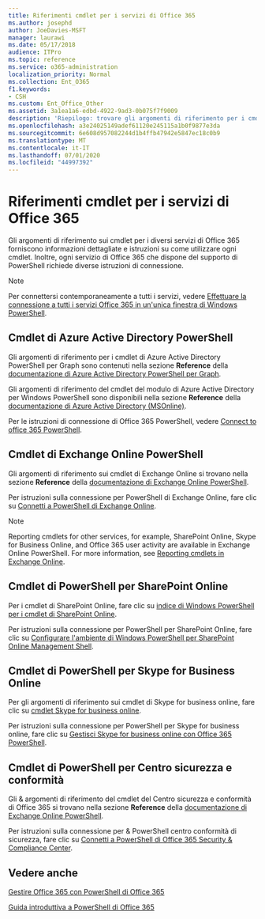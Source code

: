 ```yaml
---
title: Riferimenti cmdlet per i servizi di Office 365
ms.author: josephd
author: JoeDavies-MSFT
manager: laurawi
ms.date: 05/17/2018
audience: ITPro
ms.topic: reference
ms.service: o365-administration
localization_priority: Normal
ms.collection: Ent_O365
f1.keywords:
- CSH
ms.custom: Ent_Office_Other
ms.assetid: 3a1ea1a6-edbd-4922-9ad3-0b075f7f9009
description: 'Riepilogo: trovare gli argomenti di riferimento per i cmdlet di Office 365 PowerShell per Azure Active Directory, Exchange Online, SharePoint Online, Skype for business online e sicurezza & conformità.'
ms.openlocfilehash: a3e24025149adef61120e245115a1b0f9877e3da
ms.sourcegitcommit: 6e608d957082244d1b4ffb47942e5847ec18c0b9
ms.translationtype: MT
ms.contentlocale: it-IT
ms.lasthandoff: 07/01/2020
ms.locfileid: "44997392"
---
```

# <a name="cmdlet-references-for-office-365-services"></a>Riferimenti cmdlet per i servizi di Office 365

Gli argomenti di riferimento sui cmdlet per i diversi servizi di Office 365 forniscono informazioni dettagliate e istruzioni su come utilizzare ogni cmdlet. Inoltre, ogni servizio di Office 365 che dispone del supporto di PowerShell richiede diverse istruzioni di connessione.
  
> [!NOTE]
> Per connettersi contemporaneamente a tutti i servizi, vedere [Effettuare la connessione a tutti i servizi Office 365 in un'unica finestra di Windows PowerShell](connect-to-all-office-365-services-in-a-single-windows-powershell-window.md). 
  
## <a name="azure-active-directory-powershell-cmdlets"></a>Cmdlet di Azure Active Directory PowerShell

Gli argomenti di riferimento per i cmdlet di Azure Active Directory PowerShell per Graph sono contenuti nella sezione **Reference** della [documentazione di Azure Active Directory PowerShell per Graph](https://docs.microsoft.com/powershell/azure/active-directory/install-adv2?view=azureadps-2.0).

Gli argomenti di riferimento del cmdlet del modulo di Azure Active Directory per Windows PowerShell sono disponibili nella sezione **Reference** della [documentazione di Azure Active Directory (MSOnline)](https://docs.microsoft.com/powershell/azure/active-directory/overview?view=azureadps-1.0).

Per le istruzioni di connessione di Office 365 PowerShell, vedere [Connect to office 365 PowerShell](connect-to-office-365-powershell.md).
  
## <a name="exchange-online-powershell-cmdlets"></a>Cmdlet di Exchange Online PowerShell

Gli argomenti di riferimento sui cmdlet di Exchange Online si trovano nella sezione **Reference** della [documentazione di Exchange Online PowerShell](https://docs.microsoft.com/powershell/exchange/exchange-online/exchange-online-powershell?view=exchange-ps).
  
Per istruzioni sulla connessione per PowerShell di Exchange Online, fare clic su [Connetti a PowerShell di Exchange Online](https://go.microsoft.com/fwlink/p/?LinkId=396554).
  
> [!NOTE]
> Reporting cmdlets for other services, for example, SharePoint Online, Skype for Business Online, and Office 365 user activity are available in Exchange Online PowerShell. For more information, see [Reporting cmdlets in Exchange Online](https://go.microsoft.com/fwlink/p/?LinkId=691595). 
  
## <a name="sharepoint-online-powershell-cmdlets"></a>Cmdlet di PowerShell per SharePoint Online

Per i cmdlet di SharePoint Online, fare clic su [indice di Windows PowerShell per i cmdlet di SharePoint Online](https://go.microsoft.com/fwlink/p/?LinkId=691476).
  
Per istruzioni sulla connessione per PowerShell per SharePoint Online, fare clic su [Configurare l'ambiente di Windows PowerShell per SharePoint Online Management Shell](https://go.microsoft.com/fwlink/p/?LinkId=691603).
  
## <a name="skype-for-business-online-powershell-cmdlets"></a>Cmdlet di PowerShell per Skype for Business Online

Per gli argomenti di riferimento sui cmdlet di Skype for business online, fare clic su [cmdlet Skype for business online](https://technet.microsoft.com/library/mt228132.aspx).
  
Per istruzioni sulla connessione per PowerShell per Skype for business online, fare clic su [Gestisci Skype for business online con Office 365 PowerShell](manage-skype-for-business-online-with-office-365-powershell.md).

## <a name="security-amp-compliance-center-powershell-cmdlets"></a>Cmdlet di PowerShell per Centro sicurezza e conformità

Gli &amp; argomenti di riferimento del cmdlet del Centro sicurezza e conformità di Office 365 si trovano nella sezione **Reference** della [documentazione di Exchange Online PowerShell](https://docs.microsoft.com/powershell/exchange/exchange-online/exchange-online-powershell?view=exchange-ps).
  
Per istruzioni sulla connessione per &amp; PowerShell centro conformità di sicurezza, fare clic su [Connetti a PowerShell di Office 365 Security &amp; Compliance Center](https://docs.microsoft.com/powershell/exchange/office-365-scc/connect-to-scc-powershell/connect-to-scc-powershell?view=exchange-ps).


  
## <a name="see-also"></a>Vedere anche

[Gestire Office 365 con PowerShell di Office 365](manage-office-365-with-office-365-powershell.md)
  
[Guida introduttiva a PowerShell di Office 365](getting-started-with-office-365-powershell.md)


